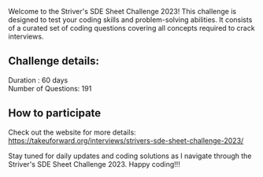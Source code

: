 Welcome to the Striver's SDE Sheet Challenge 2023! 
This challenge is designed to test your coding skills and problem-solving abilities. It consists of a curated set of coding questions covering all concepts required to crack interviews.

## Challenge details:
Duration : 60 days <br>
Number of Questions:  191

## How to participate
Check out the website for more details: https://takeuforward.org/interviews/strivers-sde-sheet-challenge-2023/


Stay tuned for daily updates and coding solutions as I navigate through the Striver's SDE Sheet Challenge 2023.
Happy coding!!!


